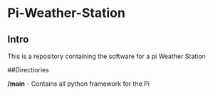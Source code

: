 # Pi-Weather-Station

## Intro
This is a repository containing the software for a pi Weather Station

##Directiories

**/main** - Contains all python framework for the Pi
